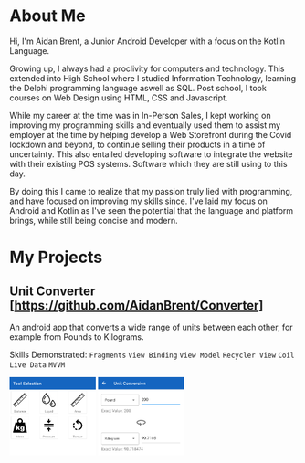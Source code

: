 # About Me

Hi, I'm Aidan Brent, a Junior Android Developer with a focus on the Kotlin Language.

Growing up, I always had a proclivity for computers and technology. This extended into High School where I studied Information Technology, learning the Delphi programming language aswell as SQL. Post school, I took courses on Web Design using HTML, CSS and Javascript.

While my career at the time was in In-Person Sales, I kept working on improving my programming skills and eventually used them to assist my employer at the time by helping develop a Web Storefront during the Covid lockdown and beyond, to continue selling their products in a time of uncertainty. This also entailed developing software to integrate the website with their existing POS systems. Software which they are still using to this day.

By doing this I came to realize that my passion truly lied with programming, and have focused on improving my skills since. I've laid my focus on Android and Kotlin as I've seen the potential that the language and platform brings, while still being concise and modern.

# My Projects

## Unit Converter [https://github.com/AidanBrent/Converter]

An android app that converts a wide range of units between each other, for example from Pounds to Kilograms. 

Skills Demonstrated: 
`Fragments` `View Binding` `View Model` `Recycler View` `Coil` `Live Data`  `MVVM`  

<div float="Left">
  <img src="Converter_Selection.png" style="width:30%;"> 
  <img src="Converter_conversion.png" style="width:30%;">
</div>

